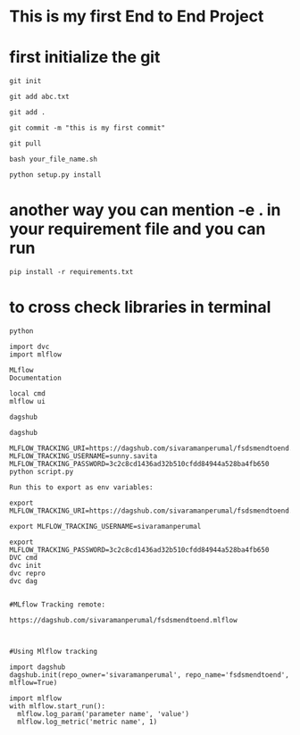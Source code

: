 # This is my first End to End Project


# first initialize the git

```
git init
```

```
git add abc.txt

git add .
```

```
git commit -m "this is my first commit"
```

```
git pull

```

```
bash your_file_name.sh
```

```
python setup.py install
```

# another way you can mention -e . in your requirement file and you can run

```
pip install -r requirements.txt
```
# to cross check libraries in terminal
```
python

import dvc
import mlflow
```

```
MLflow
Documentation

local cmd
mlflow ui

dagshub

dagshub

MLFLOW_TRACKING_URI=https://dagshub.com/sivaramanperumal/fsdsmendtoend.mlflow
MLFLOW_TRACKING_USERNAME=sunny.savita
MLFLOW_TRACKING_PASSWORD=3c2c8cd1436ad32b510cfdd84944a528ba4fb650
python script.py

Run this to export as env variables:

export MLFLOW_TRACKING_URI=https://dagshub.com/sivaramanperumal/fsdsmendtoend.mlflow

export MLFLOW_TRACKING_USERNAME=sivaramanperumal

export MLFLOW_TRACKING_PASSWORD=3c2c8cd1436ad32b510cfdd84944a528ba4fb650
DVC cmd
dvc init
dvc repro
dvc dag


```






```
#MLflow Tracking remote:

https://dagshub.com/sivaramanperumal/fsdsmendtoend.mlflow



#Using Mlflow tracking

import dagshub
dagshub.init(repo_owner='sivaramanperumal', repo_name='fsdsmendtoend', mlflow=True)

import mlflow
with mlflow.start_run():
  mlflow.log_param('parameter name', 'value')
  mlflow.log_metric('metric name', 1)
```